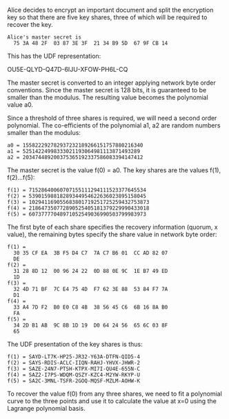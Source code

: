 
Alice decides to encrypt an important document and split the encryption key so that
there are five key shares, three of which will be required to recover the key.

~~~~
Alice's master secret is
  75 3A 48 2F  03 87 3E 3F  21 34 B9 5D  67 9F CB 14
~~~~

This has the UDF representation:

OU5E-QLYD-Q47D-6IJU-XFOW-PH6L-CQ

The master secret is converted to an integer applying network byte order conventions.
Since the master secret is 128 bits, it is guaranteed to be smaller than the modulus.
The resulting value becomes the polynomial value a0.

Since a threshold of three shares is required, we will need a second order polynomial.
The co-efficients of the polynomial a1, a2 are random numbers smaller than the 
modulus:

~~~~
a0 = 155822292782937232189266151757880216340
a1 = 52514224998333021193064981113871493289
a2 = 203474489200375365192337586083394147412
~~~~

The master secret is the value f(0) = a0. The key shares are the values f(1), f(2)...f(5):

~~~~
f(1) = 71528640060707155111294111523377645534
f(2) = 53901598818289344954622636023895158045
f(3) = 102941169055683801719251725259432753873
f(4) = 218647350772890525405181379229990433018
f(5) = 60737777048971052549036990503799983973
~~~~

The first byte of each share specifies the recovery information (quorum, x value), the
remaining bytes specify the share value in network byte order:

~~~~
f(1) = 
  30 35 CF EA  3B F5 D4 C7  7A C7 B6 01  CC AD 82 07
  DE
f(2) = 
  31 28 8D 12  00 96 24 22  0D 88 0E 9C  1E B7 49 ED
  1D
f(3) = 
  32 4D 71 BF  7C E4 75 4D  F7 62 3E 88  53 84 F7 7A
  D1
f(4) = 
  33 A4 7D F2  B0 E0 C8 4B  38 56 45 C6  6B 16 8A B0
  FA
f(5) = 
  34 2D B1 AB  9C 8B 1D 19  D0 64 24 56  65 6C 03 8F
  65
~~~~

The UDF presentation of the key shares is thus:

~~~~
f(1) = SAYD-LT7K-HP25-JR32-Y63A-DTFN-QID5-4
f(2) = SAYS-RDIS-ACLC-IIQN-RAHJ-YHVX-JHWR-2
f(3) = SAZE-24N7-PTSH-KTPX-MI7I-QU4E-655N-C
f(4) = SAZ2-I7PS-WDQM-QSZY-KZC4-M2YW-RKYP-U
f(5) = SA2C-3MNL-TSFR-2GOQ-MQSF-MZLM-AOHW-K
~~~~

To recover the value f(0) from any three shares, we need to fit a polynomial curve to 
the three points and use it to calculate the value at x=0 using the Lagrange polynomial
basis.
